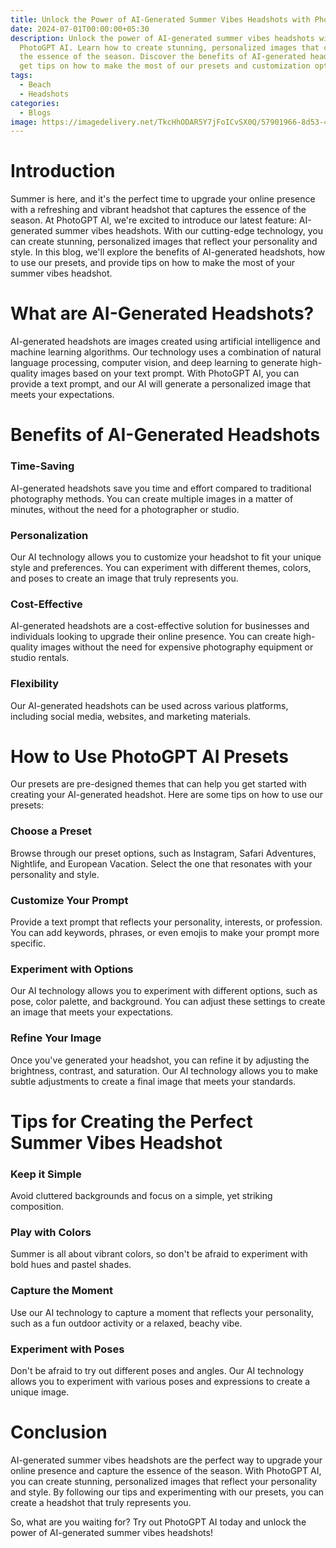 ```yaml
---
title: Unlock the Power of AI-Generated Summer Vibes Headshots with PhotoGPT AI
date: 2024-07-01T00:00:00+05:30
description: Unlock the power of AI-generated summer vibes headshots with
  PhotoGPT AI. Learn how to create stunning, personalized images that capture
  the essence of the season. Discover the benefits of AI-generated headshots and
  get tips on how to make the most of our presets and customization options.
tags:
  - Beach
  - Headshots
categories:
  - Blogs
image: https://imagedelivery.net/TkcHhODAR5Y7jFoICvSX0Q/57901966-8d53-4989-674c-19f155e57a00/q=100,gamma=1.1
---
```

# Introduction

Summer is here, and it's the perfect time to upgrade your online presence with a refreshing and vibrant headshot that captures the essence of the season. At PhotoGPT AI, we're excited to introduce our latest feature: AI-generated summer vibes headshots. With our cutting-edge technology, you can create stunning, personalized images that reflect your personality and style. In this blog, we'll explore the benefits of AI-generated headshots, how to use our presets, and provide tips on how to make the most of your summer vibes headshot.

# What are AI-Generated Headshots?

AI-generated headshots are images created using artificial intelligence and machine learning algorithms. Our technology uses a combination of natural language processing, computer vision, and deep learning to generate high-quality images based on your text prompt. With PhotoGPT AI, you can provide a text prompt, and our AI will generate a personalized image that meets your expectations.

# Benefits of AI-Generated Headshots

### Time-Saving
AI-generated headshots save you time and effort compared to traditional photography methods. You can create multiple images in a matter of minutes, without the need for a photographer or studio.

### Personalization
Our AI technology allows you to customize your headshot to fit your unique style and preferences. You can experiment with different themes, colors, and poses to create an image that truly represents you.

### Cost-Effective
AI-generated headshots are a cost-effective solution for businesses and individuals looking to upgrade their online presence. You can create high-quality images without the need for expensive photography equipment or studio rentals.

### Flexibility
Our AI-generated headshots can be used across various platforms, including social media, websites, and marketing materials.

# How to Use PhotoGPT AI Presets

Our presets are pre-designed themes that can help you get started with creating your AI-generated headshot. Here are some tips on how to use our presets:

### Choose a Preset
Browse through our preset options, such as Instagram, Safari Adventures, Nightlife, and European Vacation. Select the one that resonates with your personality and style.

### Customize Your Prompt
Provide a text prompt that reflects your personality, interests, or profession. You can add keywords, phrases, or even emojis to make your prompt more specific.

### Experiment with Options
Our AI technology allows you to experiment with different options, such as pose, color palette, and background. You can adjust these settings to create an image that meets your expectations.

### Refine Your Image
Once you've generated your headshot, you can refine it by adjusting the brightness, contrast, and saturation. Our AI technology allows you to make subtle adjustments to create a final image that meets your standards.

# Tips for Creating the Perfect Summer Vibes Headshot

### Keep it Simple
Avoid cluttered backgrounds and focus on a simple, yet striking composition.

### Play with Colors
Summer is all about vibrant colors, so don't be afraid to experiment with bold hues and pastel shades.

### Capture the Moment
Use our AI technology to capture a moment that reflects your personality, such as a fun outdoor activity or a relaxed, beachy vibe.

### Experiment with Poses
Don't be afraid to try out different poses and angles. Our AI technology allows you to experiment with various poses and expressions to create a unique image.

# Conclusion

AI-generated summer vibes headshots are the perfect way to upgrade your online presence and capture the essence of the season. With PhotoGPT AI, you can create stunning, personalized images that reflect your personality and style. By following our tips and experimenting with our presets, you can create a headshot that truly represents you.

So, what are you waiting for? Try out PhotoGPT AI today and unlock the power of AI-generated summer vibes headshots!
